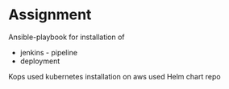 # Assignment

Ansible-playbook for installation of 
- jenkins - pipeline
- deployment

Kops used kubernetes installation on aws 
used Helm chart repo 
 
